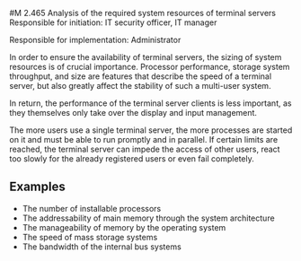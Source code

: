 #M 2.465 Analysis of the required system resources of terminal servers
Responsible for initiation: IT security officer, IT manager

Responsible for implementation: Administrator

In order to ensure the availability of terminal servers, the sizing of system resources is of crucial importance. Processor performance, storage system throughput, and size are features that describe the speed of a terminal server, but also greatly affect the stability of such a multi-user system.

In return, the performance of the terminal server clients is less important, as they themselves only take over the display and input management.

The more users use a single terminal server, the more processes are started on it and must be able to run promptly and in parallel. If certain limits are reached, the terminal server can impede the access of other users, react too slowly for the already registered users or even fail completely.



## Examples 
* The number of installable processors
* The addressability of main memory through the system architecture
* The manageability of memory by the operating system
* The speed of mass storage systems
* The bandwidth of the internal bus systems




